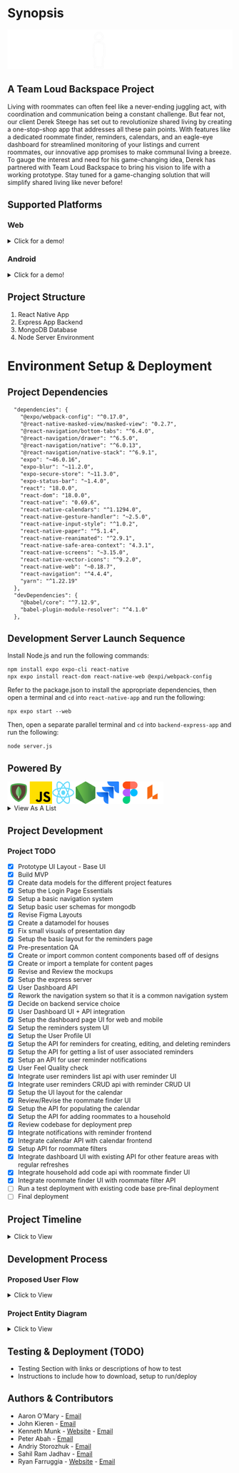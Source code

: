 # Synopsis

![Rezidenc Logo](/readme_assets/rezidenc-light.png)

## A Team Loud Backspace Project

Living with roommates can often feel like a never-ending juggling act, with coordination and communication being a constant challenge. But fear not, our client Derek Steege has set out to revolutionize shared living by creating a one-stop-shop app that addresses all these pain points. With features like a dedicated roommate finder, reminders, calendars, and an eagle-eye dashboard for streamlined monitoring of your listings and current roommates, our innovative app promises to make communal living a breeze. To gauge the interest and need for his game-changing idea, Derek has partnered with Team Loud Backspace to bring his vision to life with a working prototype. Stay tuned for a game-changing solution that will simplify shared living like never before!

## Supported Platforms

### Web

<details>
  <summary>Click for a demo!</summary>
  <br>
  
  ![Web Demo GIF](/readme_assets/loudbackspaceweb.gif)
  
</details>

### Android

<details>
  <summary>Click for a demo!</summary>
  <br>
  
  ![Mobile Demo GIF](/readme_assets/loudbackspacemobile.gif)
  
</details>

## Project Structure

1. React Native App
2. Express App Backend
3. MongoDB Database
4. Node Server Environment

# Environment Setup & Deployment

## Project Dependencies

```
  "dependencies": {
    "@expo/webpack-config": "^0.17.0",
    "@react-native-masked-view/masked-view": "0.2.7",
    "@react-navigation/bottom-tabs": "^6.4.0",
    "@react-navigation/drawer": "^6.5.0",
    "@react-navigation/native": "^6.0.13",
    "@react-navigation/native-stack": "^6.9.1",
    "expo": "~46.0.16",
    "expo-blur": "~11.2.0",
    "expo-secure-store": "~11.3.0",
    "expo-status-bar": "~1.4.0",
    "react": "18.0.0",
    "react-dom": "18.0.0",
    "react-native": "0.69.6",
    "react-native-calendars": "^1.1294.0",
    "react-native-gesture-handler": "~2.5.0",
    "react-native-input-style": "^1.0.2",
    "react-native-paper": "^5.1.4",
    "react-native-reanimated": "^2.9.1",
    "react-native-safe-area-context": "4.3.1",
    "react-native-screens": "~3.15.0",
    "react-native-vector-icons": "^9.2.0",
    "react-native-web": "~0.18.7",
    "react-navigation": "^4.4.4",
    "yarn": "^1.22.19"
  },
  "devDependencies": {
    "@babel/core": "^7.12.9",
    "babel-plugin-module-resolver": "^4.1.0"
  },
```

## Development Server Launch Sequence

Install Node.js and run the following commands:

```
npm install expo expo-cli react-native
npx expo install react-dom react-native-web @expi/webpack-config
```

Refer to the package.json to install the appropriate dependencies, then open a terminal and `cd` into `react-native-app` and run the following:

```
npx expo start --web
```
Then, open a separate parallel terminal and `cd` into `backend-express-app` and run the following:
```
node server.js
```

## Powered By

<img align="left" src="/readme_assets/icons/mongodbicon.png" width="50" height="50" />
<img align="left" src="/readme_assets/icons/expressjsicon.png" width="50" height="50" />
<img align="left" src="/readme_assets/icons/reacticon.png" width="50" height="50" />
<img align="left" src="/readme_assets/icons/nodejsicon.png" width="50" height="50" />
<img align="left" src="/readme_assets/icons/jiraicon.png" width="50" height="50" />
<img align="left" src="/readme_assets/icons/figmaicon.png" width="50" height="50" />
<img align="left" src="/readme_assets/icons/lucidcharticon.png" width="50" height="50" />
<br />
<br />
<br />

<details>
  <summary>View As A List</summary>
  <br>
  <ul>
    <li>MongoDB</li>
    <li>ExpressJS</li>
    <li>React Native</li>
    <li>NodeJS</li>
    <li>Jira</li>
    <li>Figma</li>
    <li>Lucid Chart</li>
  </ul>
  
</details>

## Project Development

### Project TODO

- [x] Prototype UI Layout - Base UI
- [x] Build MVP
- [x] Create data models for the different project features
- [x] Setup the Login Page Essentials
- [x] Setup a basic navigation system
- [x] Setup basic user schemas for mongodb
- [x] Revise Figma Layouts
- [x] Create a datamodel for houses
- [x] Fix small visuals of presentation day
- [x] Setup the basic layout for the reminders page
- [x] Pre-presentation QA
- [x] Create or import common content components based off of designs
- [x] Create or import a template for content pages
- [x] Revise and Review the mockups
- [x] Setup the express server
- [x] User Dashboard API
- [x] Rework the navigation system so that it is a common navigation system
- [x] Decide on backend service choice
- [x] User Dashboard UI + API integration
- [x] Setup the dashboard page UI for web and mobile
- [x] Setup the reminders system UI
- [x] Setup the User Profile UI
- [x] Setup the API for reminders for creating, editing, and deleting reminders
- [x] Setup the API for getting a list of user associated reminders
- [x] Setup an API for user reminder notifications
- [x] User Feel Quality check
- [x] Integrate user reminders list api with user reminder UI
- [x] Integrate user reminders CRUD api with reminder CRUD UI
- [x] Setup the UI layout for the calendar
- [x] Review/Revise the roommate finder UI
- [x] Setup the API for populating the calendar
- [x] Setup the API for adding roommates to a household
- [x] Review codebase for deployment prep
- [x] Integrate notifications with reminder frontend
- [x] Integrate calendar API with calendar frontend
- [x] Setup API for roommate filters
- [x] Integrate dashboard UI with existing API for other feature areas with regular refreshes
- [x] Integrate household add code api with roommate finder UI
- [x] Integrate roommate finder UI with roommate filter API
- [ ] Run a test deployment with existing code base pre-final deployment
- [ ] Final deployment

## Project Timeline

<details>
  <summary>Click to View</summary>
  <br>
  
  ![Rezidenc Roadmap](/readme_assets/rezidenc--roadmap.png)
  
</details>

## Development Process

### Proposed User Flow

<details>
  <summary>Click to View</summary>
  <br>
  
  ![User Flow](/readme_assets/LoudBackspace--UserFlow--JohnKieren.png)
  
</details>

### Project Entity Diagram

<details>
  <summary>Click to View</summary>
  <br>
  
  ![ERD](/readme_assets/Rezidenc_ERD.png)
  
</details>

## Testing & Deployment <b>(TODO)</b>
- Testing Section with links or descriptions of how to test
- Instructions to include how to download, setup to run/deploy 

<!--
### Pull Requests & Contribution Guidelines
-->

## Authors & Contributors

- Aaron O'Mary - [Email](mailto:aomary@csus.edu)
- John Kieren - [Email](mailto:jkieren@csus.edu)
- Kenneth Munk - [Website](https://www.kenmunk.com) - [Email](mailto:contact.me@kenmunk.com)
- Peter Abah - [Email](mailto:peterabah@csus.edu)
- Andriy Storozhuk - [Email](mailto:astorozhuk@csus.edu)
- Sahil Ram Jadhav - [Email](mailto:sahilramjadhav@csus.edu)
- Ryan Farruggia - [Website](http://rjfar.com) - [Email](mailto:rjfarruggia@csus.edu)
